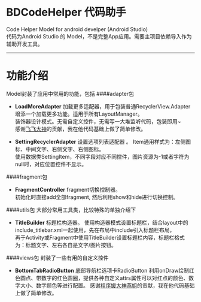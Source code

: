 # BDCodeHelper 代码助手
Code Helper Model for android develper (Android Studio)  
代码为Android Studio 的 Model，不是完整App应用。需要主项目依赖导入作为辅助开发工具。

---
# 功能介绍
Model封装了应用中常用的功能，包括
####adapter包
* **LoadMoreAdapter** 加载更多适配器，用于包装普通RecyclerView.Adapter增添一个加载更多功能。适用于所有LayoutManager。  
装饰器设计模式。无需自定义控件，无需写一大堆监听代码，包装即用~   
感谢[飞飞大神](https://github.com/jeffreyhappy)的贡献，我在他代码基础上做了简单修改。

* **SettingRecyclerAdapter** 设置选项列表适配器  。
Item通用样式为：左侧图标、中间文字、右侧文字、右侧图标。  
使用数据类SettingItem，不同字段对应不同控件，图片资源为-1或者字符为null时，对应位置控件不显示。

####fragment包
* **FragmentController** fragment切换控制器。  
初始化时直接add全部fragment, 然后利用show和hide进行切换控制。

####utils包
大部分常用工具类，比较特殊的单独介绍下
* **TitleBuilder** 标题栏构造器。
使用构造器模式设置标题栏，结合layout中的include_titlebar.xml一起使用，先在布局中include引入标题栏布局，  
再于Activity或Fragment中使用TitleBuilder设置标题栏内容，标题栏格式为：标题文字、左右各自是文字/图片按钮。

####views包
封装了一些有用的自定义控件
* **BottomTabRadioButton** 底部导航栏选项卡RadioButton
利用onDraw绘制红色圆点、带数字的红色圆圈，提供各种自定义attrs属性可以对红点的颜色、数字大小、数字颜色等进行配置。
感谢[程序媛大神燕姐](https://github.com/xiaoxuyan)的贡献，我在他代码基础上做了简单修改。


